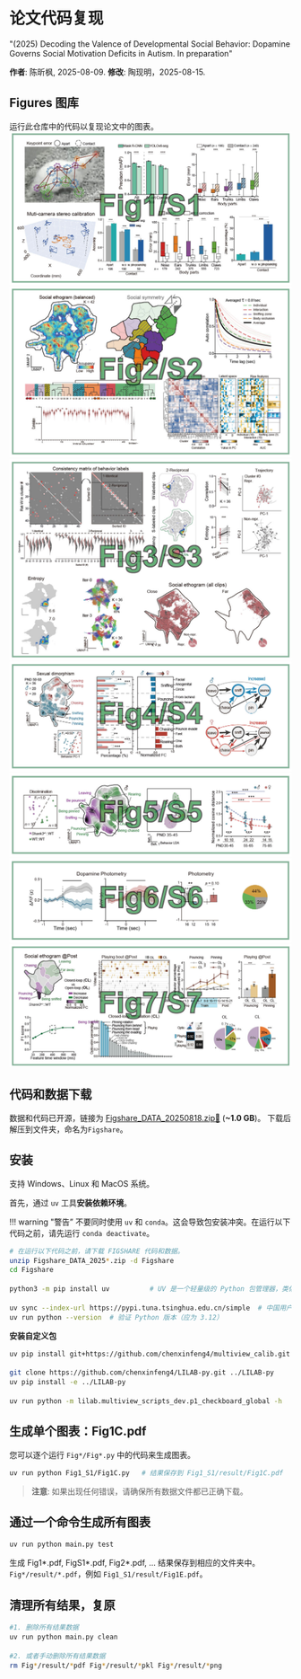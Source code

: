 # 论文代码复现
"(2025) Decoding the Valence of Developmental Social Behavior: Dopamine Governs Social Motivation Deficits in Autism. In preparation"

**作者**: 陈昕枫, 2025-08-09. **修改**: 陶现明，2025-08-15.

## Figures 图库
运行此仓库中的代码以复现论文中的图表。
![Fig1_S1](assets/Fig1_S1.jpg)
![Fig2_S2](assets/Fig2_S2.jpg)
![Fig3_S3](assets/Fig3_S3.jpg)
![Fig4_S4](assets/Fig4_S4.jpg)
![Fig5_S5](assets/Fig5_S5.jpg)
![Fig6_S6](assets/Fig6_S6.jpg)
![Fig7_S7](assets/Fig7_S7.jpg)


## 代码和数据下载

数据和代码已开源，链接为 [Figshare_DATA_20250818.zip🔗](https://pan.baidu.com/s/1YNHOnwKm2-YS8ZePG0TTOA?pwd=j6ab) (**~1.0 GB**)。
下载后解压到文件夹，命名为`Figshare`。

## 安装
支持 Windows、Linux 和 MacOS 系统。

首先，通过 `uv` 工具**安装依赖环境**。

!!! warning "警告”
    不要同时使用 `uv` 和 `conda`。这会导致包安装冲突。在运行以下代码之前，请先运行 `conda deactivate`。

```bash
# 在运行以下代码之前，请下载 FIGSHARE 代码和数据。
unzip Figshare_DATA_2025*.zip -d Figshare
cd Figshare

python3 -m pip install uv          # UV 是一个轻量级的 Python 包管理器，类似于 conda。

uv sync --index-url https://pypi.tuna.tsinghua.edu.cn/simple  # 中国用户可选清华镜像源，否则安装速度很慢。
uv run python --version  # 验证 Python 版本（应为 3.12）
```

**安装自定义包**
```bash
uv pip install git+https://github.com/chenxinfeng4/multiview_calib.git

git clone https://github.com/chenxinfeng4/LILAB-py.git ../LILAB-py
uv pip install -e ../LILAB-py

uv run python -m lilab.multiview_scripts_dev.p1_checkboard_global -h   # 验证安装
```



## 生成单个图表：Fig1C.pdf
您可以逐个运行 `Fig*/Fig*.py` 中的代码来生成图表。
```bash
uv run python Fig1_S1/Fig1C.py   # 结果保存到 Fig1_S1/result/Fig1C.pdf
```

> **注意**: 如果出现任何错误，请确保所有数据文件都已正确下载。

## 通过一个命令生成所有图表
```bash
uv run python main.py test
```

生成 Fig1*.pdf, FigS1*.pdf, Fig2*.pdf, ... 结果保存到相应的文件夹中。`Fig*/result/*.pdf`，例如 `Fig1_S1/result/Fig1E.pdf`。


## 清理所有结果，复原

```bash
#1. 删除所有结果数据
uv run python main.py clean

#2. 或者手动删除所有结果数据
rm Fig*/result/*pdf Fig*/result/*pkl Fig*/result/*png
```